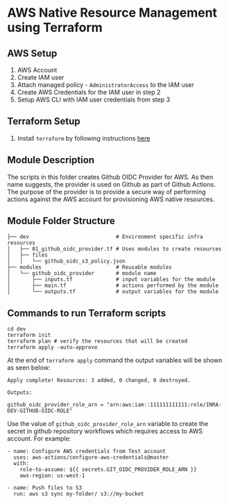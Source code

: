 # AWS Native Resource Management using Terraform

## AWS Setup

1. AWS Account
2. Create IAM user
3. Attach managed policy - `AdministratorAccess` to the IAM user
3. Create AWS Credentials for the IAM user in step 2
4. Setup AWS CLI with IAM user credentials from step 3

## Terraform Setup

1. Install `terraform` by following instructions [here](https://learn.hashicorp.com/tutorials/terraform/install-cli)

## Module Description

The scripts in this folder creates Github OIDC Provider for AWS.
As then name suggests, the provider is used on Github as part of Github Actions.
The purpose of the provider is to provide a secure way of performing actions against the AWS account for provisioning AWS native resources.

## Module Folder Structure

```
├── dev                            # Environment specific infra resources
│   ├── 01_github_oidc_provider.tf # Uses modules to create resources
│   ├── files
│   │   └── github_oidc_s3_policy.json
├── modules                        # Reusable modules
│   └── github_oidc_provider       # module name
│       ├── inputs.tf              # input variables for the module
│       ├── main.tf                # actions performed by the module
│       └── outputs.tf             # output variables for the module
```

## Commands to run Terraform scripts

```
cd dev
terraform init
terraform plan # verify the resources that will be created
terraform apply -auto-approve
```

At the end of `terraform apply` command the output variables will be shown as seen below:
```
Apply complete! Resources: 3 added, 0 changed, 0 destroyed.

Outputs:

github_oidc_provider_role_arn = "arn:aws:iam::111111111111:role/INRA-DEV-GITHUB-OIDC-ROLE"
```

Use the value of `github_oidc_provider_role_arn` variable to create the 
secret in github repository workflows which requires access to AWS account.
For example:

```
- name: Configure AWS credentials from Test account
  uses: aws-actions/configure-aws-credentials@master
  with:
    role-to-assume: ${{ secrets.GIT_OIDC_PROVIDER_ROLE_ARN }}
    aws-region: us-west-1

- name: Push files to S3
  run: aws s3 sync my-folder/ s3://my-bucket
```